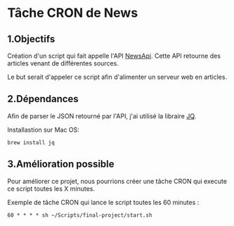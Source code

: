 Tâche CRON de News
==================

1.Objectifs
-----------

Création d'un script qui fait appelle l'API [NewsApi](https://newsapi.org). Cette API retourne des articles venant de différentes sources.

Le but serait d'appeler ce script afin d'alimenter un serveur web en articles.

2.Dépendances
-------------

Afin de parser le JSON retourné par l'API, j'ai utilisé la libraire [JQ](https://stedolan.github.io/jq/).

Installastion sur Mac OS:

    brew install jq

3.Amélioration possible
-----------------------

Pour améliorer ce projet, nous pourrions créer une tâche CRON qui execute ce script toutes les X minutes.

Exemple de tâche CRON qui lance le script toutes les 60 minutes :

    60 * * * * sh ~/Scripts/final-project/start.sh
